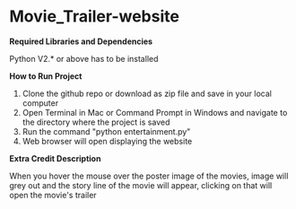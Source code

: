 # Movie_Trailer-website

**Required Libraries and Dependencies**

Python V2.* or above has to be installed

**How to Run Project**

1. Clone the github repo or download as zip file and save in your local computer
2. Open Terminal in Mac or Command Prompt in Windows and navigate to the directory where the project is saved
3. Run the command "python entertainment.py" 
4. Web browser will open displaying the website

**Extra Credit Description**

When you hover the mouse over the poster image of the movies, image will grey out and the story line of the movie will appear, clicking on that will open the movie's trailer

